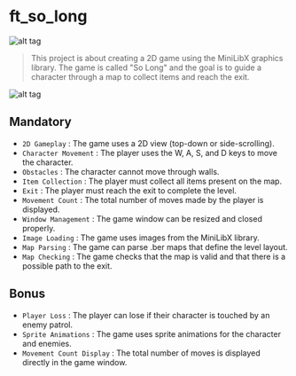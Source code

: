 # ft_so_long

![alt tag](https://github.com/thomaue/ft_so_long/blob/main/md_asset/ezgif-3-bf6fbe38a6.gif)

> This project is about creating a 2D game using the MiniLibX graphics library. The game is called "So Long" and the goal is to guide a character through a map to collect items and reach the exit.

![alt tag](https://github.com/thomaue/ft_so_long/blob/main/md_asset/ezgif-3-1614a8c958.gif)


## Mandatory

 * `2D Gameplay` : The game uses a 2D view (top-down or side-scrolling).
 * `Character Movement` : The player uses the W, A, S, and D keys to move the character.
 * `Obstacles` : The character cannot move through walls.
 * `Item Collection` : The player must collect all items present on the map.
 * `Exit` : The player must reach the exit to complete the level.
 * `Movement Count` : The total number of moves made by the player is displayed.
 * `Window Management` : The game window can be resized and closed properly.
 * `Image Loading` : The game uses images from the MiniLibX library.
 * `Map Parsing` : The game can parse .ber maps that define the level layout.
 * `Map Checking` : The game checks that the map is valid and that there is a possible path to the exit.

## Bonus

 * `Player Loss` : The player can lose if their character is touched by an enemy patrol.
 * `Sprite Animations` : The game uses sprite animations for the character and enemies.
 * `Movement Count Display` : The total number of moves is displayed directly in the game window.

